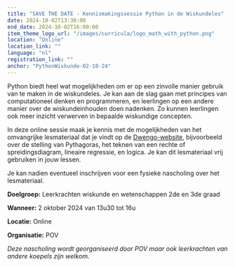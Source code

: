 ```yaml
---
title: "SAVE THE DATE - Kennismakingssessie Python in de Wiskundeles"
date: 2024-10-02T13:30:00
end_date: 2024-10-02T16:00:00
item_theme_logo_url: "/images/curricula/logo_math_with_python.png"
location: "Online"
location_link: ""
language: "nl"
registration_link: ""
anchor: "PythonWiskunde-02-10-24"
---
```

Python biedt heel wat mogelijkheden om er op een zinvolle manier gebruik van te maken in de wiskundeles. 
Je kan aan de slag gaan met principes van computationeel denken en programmeren, 
en leerlingen op een andere manier over de wiskundeinhouden doen nadenken. Zo kunnen leerlingen ook meer inzicht verwerven in bepaalde wiskundige concepten.

In deze online sessie maak je kennis met de mogelijkheden van het omvangrijke lesmateriaal dat je vindt op de [Dwengo-website](https://dwengo.org/wiskunde), bijvoorbeeld
over de stelling van Pythagoras, het teknen van een rechte of spreidingsdiagram, lineaire regressie, en logica.
Je kan dit lesmateriaal vrij gebruiken in jouw lessen. 

Je kan nadien eventueel inschrijven voor een fysieke nascholing over het lesmateriaal. 

**Doelgroep:** Leerkrachten wiskunde en wetenschappen 2de en 3de graad

**Wanneer:** 2 oktober 2024 van 13u30 tot 16u

**Locatie:** Online 

**Organisatie:** POV

*Deze nascholing wordt georganiseerd door POV maar ook leerkrachten van andere koepels zijn welkom.* 
